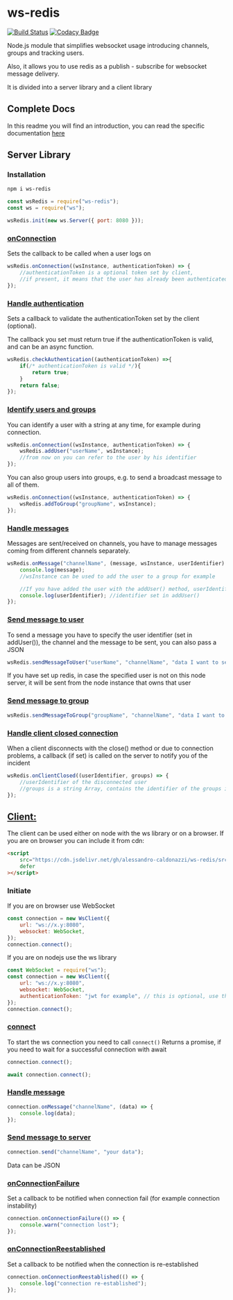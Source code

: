 # ws-redis

[![Build Status](https://travis-ci.com/alessandro-caldonazzi/ws-redis.svg?branch=master)](https://travis-ci.com/alessandro-caldonazzi/ws-redis)
[![Codacy Badge](https://app.codacy.com/project/badge/Grade/7ac8961bfefb4a4fa6292f2519186317)](https://www.codacy.com/gh/alessandro-caldonazzi/ws-redis/dashboard?utm_source=github.com&utm_medium=referral&utm_content=alessandro-caldonazzi/ws-redis&utm_campaign=Badge_Grade)

Node.js module that simplifies websocket usage introducing channels, groups and tracking users.

Also, it allows you to use redis as a publish - subscribe for websocket message delivery.

It is divided into a server library and a client library

## Complete Docs

In this readme you will find an introduction, you can read the specific documentation [here](https://alessandro-caldonazzi.github.io/ws-redis/index.html)

## Server Library

### Installation

```sh
npm i ws-redis
```

```js
const wsRedis = require("ws-redis");
const ws = require("ws");

wsRedis.init(new ws.Server({ port: 8080 }));
```

### [onConnection](https://alessandro-caldonazzi.github.io/ws-redis/module-Server.html#~onConnection)

Sets the callback to be called when a user logs on

```js
wsRedis.onConnection((wsInstance, authenticationToken) => {
    //authenticationToken is a optional token set by client,
    //if present, it means that the user has already been authenticated, so there is no need to check the authenticationToken here.
});
```

### [Handle authentication](https://alessandro-caldonazzi.github.io/ws-redis/module-Server.html#~checkAuthentication)

Sets a callback to validate the authenticationToken set by the client (optional).

The callback you set must return true if the authenticationToken is valid, and can be an async function.

```js
wsRedis.checkAuthentication((authenticationToken) =>{
    if(/* authenticationToken is valid */){
        return true;
    }
    return false;
});
```

### [Identify users and groups](https://alessandro-caldonazzi.github.io/ws-redis/module-Server.html#~addToGroup)

You can identify a user with a string at any time, for example during connection.

```js
wsRedis.onConnection((wsInstance, authenticationToken) => {
    wsRedis.addUser("userName", wsInstance);
    //from now on you can refer to the user by his identifier
});
```

You can also group users into groups, e.g. to send a broadcast message to all of them.

```js
wsRedis.onConnection((wsInstance, authenticationToken) => {
    wsRedis.addToGroup("groupName", wsInstance);
});
```

### [Handle messages](https://alessandro-caldonazzi.github.io/ws-redis/module-Server.html#~onMessage)

Messages are sent/received on channels, you have to manage messages coming from different channels separately.

```js
wsRedis.onMessage("channelName", (message, wsInstance, userIdentifier) => {
    console.log(message);
    //wsInstance can be used to add the user to a group for example

    //If you have added the user with the addUser() method, userIdentifier will show you the identifier of the user who sent the message
    console.log(userIdentifier); //identifier set in addUser()
});
```

### [Send message to user](https://alessandro-caldonazzi.github.io/ws-redis/module-Server.html#~sendMessageToUser)

To send a message you have to specify the user identifier (set in addUser()), the channel and the message to be sent, you can also pass a JSON

```js
wsRedis.sendMessageToUser("userName", "channelName", "data I want to send");
```

If you have set up redis, in case the specified user is not on this node server, it will be sent from the node instance that owns that user

### [Send message to group](https://alessandro-caldonazzi.github.io/ws-redis/module-Server.html#~sendMessageToGroup)

```js
wsRedis.sendMessageToGroup("groupName", "channelName", "data I want to send");
```

### [Handle client closed connection](https://alessandro-caldonazzi.github.io/ws-redis/module-Server.html#~onClientClosed)

When a client disconnects with the close() method or due to connection problems, a callback (if set) is called on the server to notify you of the incident

```js
wsRedis.onClientClosed((userIdentifier, groups) => {
    //userIdentifier of the disconnected user
    //groups is a string Array, contains the identifier of the groups in which the user participated
});
```

## [Client:](https://alessandro-caldonazzi.github.io/ws-redis/WsClient.html)

The client can be used either on node with the ws library or on a browser.
If you are on browser you can include it from cdn:

```html
<script
    src="https://cdn.jsdelivr.net/gh/alessandro-caldonazzi/ws-redis/src/client/client.js"
    defer
></script>
```

### Initiate

If you are on browser use WebSocket

```js
const connection = new WsClient({
    url: "ws://x.y:8080",
    websocket: WebSocket,
});
connection.connect();
```

If you are on nodejs use the ws library

```js
const WebSocket = require("ws");
const connection = new WsClient({
    url: "ws://x.y:8080",
    websocket: WebSocket,
    authenticationToken: "jwt for example", // this is optional, use this if you need authentication (remember to set the checkAuthentication callback on server)
});
connection.connect();
```

### [connect](https://alessandro-caldonazzi.github.io/ws-redis/WsClient.html#connect)

To start the ws connection you need to call `connect()`
Returns a promise, if you need to wait for a successful connection with await

```js
connection.connect();
```

```js
await connection.connect();
```

### [Handle message](https://alessandro-caldonazzi.github.io/ws-redis/WsClient.html#onMessage)

```js
connection.onMessage("channelName", (data) => {
    console.log(data);
});
```

### [Send message to server](https://alessandro-caldonazzi.github.io/ws-redis/WsClient.html#send)

```js
connection.send("channelName", "your data");
```

Data can be JSON

### [onConnectionFailure](https://alessandro-caldonazzi.github.io/ws-redis/WsClient.html#onConnectionFailure)

Set a callback to be notified when connection fail (for example connection instability)

```js
connection.onConnectionFailure(() => {
    console.warn("connection lost");
});
```

### [onConnectionReestablished](https://alessandro-caldonazzi.github.io/ws-redis/WsClient.html#onConnectionReestablished)

Set a callback to be notified when the connection is re-established

```js
connection.onConnectionReestablished(() => {
    console.log("connection re-established");
});
```
